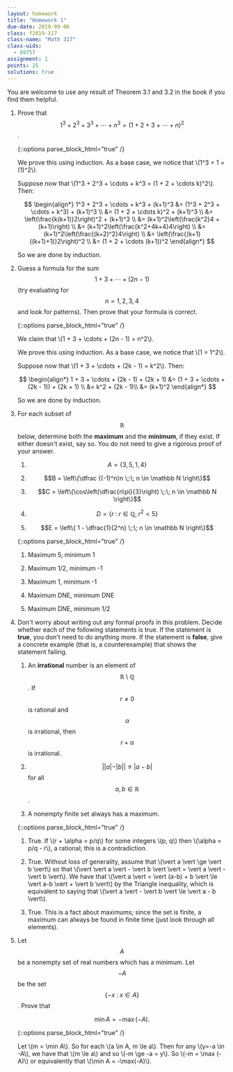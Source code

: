 ```yaml
---
layout: homework
title: "Homework 1"
due-date: 2019-09-06
class: f2019-317
class-name: "Math 317"
class-uids: 
  - 89757
assignment: 1
points: 25
solutions: true
---
```


You are welcome to use any result of Theorem 3.1 and 3.2 in the book if you find
them helpful.

1.  Prove that $$1^3 + 2^3 + 3^3 + \cdots + n^3 = (1 + 2 + 3 + \cdots + n)^2$$.

    {::options parse_block_html="true" /}
    
    <div class="solution collapse">
    
    We prove this using induction. As a base case, we notice that \\(1^3 = 1 = (1)^2\\).
    
    Suppose now that \\(1^3 + 2^3 + \cdots + k^3 = (1 + 2 + \cdots k)^2\\). Then:
    
    $$
    \begin{align*}
    1^3 + 2^3 + \cdots + k^3 + (k+1)^3
    &= (1^3 + 2^3 + \cdots + k^3) + (k+1)^3 \\
    &= (1 + 2 + \cdots k)^2 + (k+1)^3 \\
    &= \left(\frac{k(k+1)}2\right)^2 + (k+1)^3 \\
    &= (k+1)^2\left(\frac{k^2}4 + (k+1)\right) \\
    &= (k+1)^2\left(\frac{k^2+4k+4}4\right) \\
    &= (k+1)^2\left(\frac{(k+2)^2}4\right) \\
    &= \left(\frac{(k+1)((k+1)+1)}2\right)^2 \\
    &= (1 + 2 + \cdots (k+1))^2
    \end{align*}
    $$
    
    So we are done by induction.
    
    </div>
    
2.  Guess a formula for the sum $$1 + 3 + \cdots + (2n - 1)$$ (try evaluating
    for $$n = 1,2,3,4$$ and look for patterns). Then prove that your formula is
    correct.
    
    {::options parse_block_html="true" /}
    
    <div class="solution collapse">
    
    We claim that \\(1 + 3 + \cdots + (2n - 1) = n^2\\).
    
    We prove this using induction. As a base case, we notice that \\(1 = 1^2\\).
    
    Suppose now that \\(1 + 3 + \cdots + (2k - 1) = k^2\\). Then:
    
    $$
    \begin{align*}
    1 + 3 + \cdots + (2k - 1) + (2k + 1)
    &= (1 + 3 + \cdots + (2k - 1)) + (2k + 1) \\
    &= k^2 + (2k - 1)\\
    &= (k+1)^2
    \end{align*}
    $$
    
    So we are done by induction.
    
    </div>

3.  For each subset of $$\mathbb R$$ below, determine both the
    **maximum** and the **minimum**, if they exist. If either doesn't exist,
    say so. You do not need to give a rigorous proof of your answer.
    
    1.  $$A = \{ 3, 5, 1, 4 \}$$
    
    2.  $$B = \left\{\dfrac {(-1)^n}n \;:\; n \in \mathbb N \right\}$$
    
    3.  $$C = \left\{\cos\left(\dfrac{n\pi}{3}\right) \;:\; n \in \mathbb N \right\}$$
    
    4.  $$D = \{ r \;:\; r \in \mathbb Q,\; r^2 < 5 \}$$
    
    5.  $$E = \left\{ 1 - \dfrac{1}{2^n} \;:\; n \in \mathbb N \right\}$$
    
    {::options parse_block_html="true" /}
    
    <div class="solution collapse">
    
    1.  Maximum 5, minimum 1
    
    2.  Maximum 1/2, minimum -1
    
    3.  Maximum 1, minimum -1
    
    4.  Maximum DNE, minimum DNE
    
    5.  Maximum DNE, minimum 1/2
    
    </div>
    
4.  Don't worry about writing out any formal proofs in this problem. Decide
    whether each of the following statements is true. If the statement is **true**,
    you don't need to do anything more. If the statement is **false**, give a
    concrete example (that is, a counterexample) that shows the statement
    failing.
    
    1.  An **irrational** number is an element of $$\mathbb R \setminus \mathbb Q$$. If $$r \ne 0$$ is rational and $$\alpha$$ is irrational, then
        $$r + \alpha$$ is irrational.
        
    2.  $$\vert \vert a \vert - \vert b \vert \vert \le \vert a - b \vert$$ for all $$a, b \in \mathbb R$$.
        
    3.  A nonempty finite set always has a maximum.
    
    {::options parse_block_html="true" /}
    
    <div class="solution collapse">
    
    1.  True. If \\(r + \alpha = p/q\\) for some integers \\(p, q\\) then \\(\alpha = p/q - r\\), a rational; this is a contradiction.
    
    2.  True. Without loss of generality, assume that \\(\vert a \vert \ge \vert b \vert\\) so that \\(\vert \vert a \vert - \vert b \vert \vert = \vert a \vert - \vert b \vert\\). We have that \\(\vert a \vert = \vert (a-b) + b \vert \le \vert a-b \vert + \vert b \vert\\) by the Triangle inequality, which is equivalent to saying that \\(\vert a \vert - \vert b \vert \le \vert a - b \vert\\).
    
    3.  True. This is a fact about maximums; since the set is finite, a maximum can always be found in finite time (just look through all elements).
    
    </div>
    
    
5.  Let $$A$$ be a nonempty set of real numbers which has a minimum. Let
    $$-A$$ be the set $$\{ -x \;:\; x \in A \}$$. Prove that
    
    $$
    \min A = -\max(-A).
    $$
    
    {::options parse_block_html="true" /}
    
    <div class="solution collapse">
    
    Let \\(m = \min A\\). So for each \\(a \in A, m \le a\\). Then for any \\(y=-a \in -A\\), we have that \\(m \le a\\) and so \\(-m \ge -a = y\\). So \\(-m = \max (-A)\\) or equivalently that \\(\min A = -\max(-A)\\).
    
    </div>
